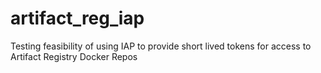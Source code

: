 # artifact_reg_iap
Testing feasibility of using IAP to provide short lived tokens for access to Artifact Registry Docker Repos
